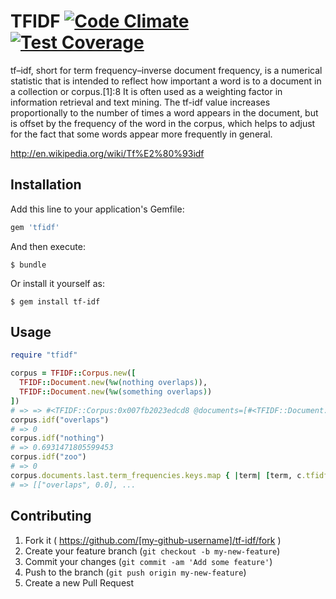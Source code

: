 # TFIDF [![Code Climate](https://codeclimate.com/github/jamesmoriarty/tf-idf/badges/gpa.svg)](https://codeclimate.com/github/jamesmoriarty/tf-idf) [![Test Coverage](https://codeclimate.com/github/jamesmoriarty/tf-idf/badges/coverage.svg)](https://codeclimate.com/github/jamesmoriarty/tf-idf)

tf–idf, short for term frequency–inverse document frequency, is a numerical statistic that is intended to reflect how important a word is to a document in a collection or corpus.[1]:8 It is often used as a weighting factor in information retrieval and text mining. The tf-idf value increases proportionally to the number of times a word appears in the document, but is offset by the frequency of the word in the corpus, which helps to adjust for the fact that some words appear more frequently in general.

http://en.wikipedia.org/wiki/Tf%E2%80%93idf

## Installation

Add this line to your application's Gemfile:

```ruby
gem 'tfidf'
```

And then execute:

    $ bundle

Or install it yourself as:

    $ gem install tf-idf

## Usage

```ruby
require "tfidf"

corpus = TFIDF::Corpus.new([
  TFIDF::Document.new(%w(nothing overlaps)),
  TFIDF::Document.new(%w(something overlaps))
])
# => => #<TFIDF::Corpus:0x007fb2023edcd8 @documents=[#<TFIDF::Document:0x007fb201921818 @term_frequencies={ ...
corpus.idf("overlaps")
# => 0
corpus.idf("nothing")
# => 0.6931471805599453
corpus.idf("zoo")
# => 0
corpus.documents.last.term_frequencies.keys.map { |term| [term, c.tfidf(term)] }.sort_by(&:last)
# => [["overlaps", 0.0], ...
```

## Contributing

1. Fork it ( https://github.com/[my-github-username]/tf-idf/fork )
2. Create your feature branch (`git checkout -b my-new-feature`)
3. Commit your changes (`git commit -am 'Add some feature'`)
4. Push to the branch (`git push origin my-new-feature`)
5. Create a new Pull Request
